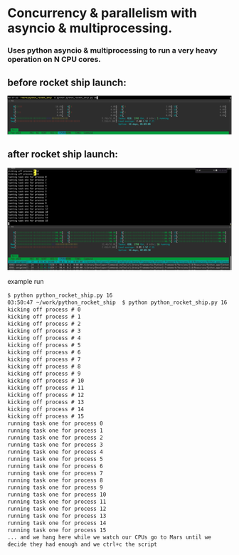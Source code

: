 # Concurrency & parallelism with asyncio & multiprocessing.

### Uses python asyncio & multiprocessing to run a very heavy operation on N CPU cores.

## before rocket ship launch:
![before launch](https://github.com/sergeimellow/python_rocket_ship/blob/master/before_launch.png)

## after rocket ship launch:
![after launch](https://github.com/sergeimellow/python_rocket_ship/blob/master/after_launch.png)

example run
```
$ python python_rocket_ship.py 16
03:50:47 ~/work/python_rocket_ship  $ python python_rocket_ship.py 16
kicking off process # 0
kicking off process # 1
kicking off process # 2
kicking off process # 3
kicking off process # 4
kicking off process # 5
kicking off process # 6
kicking off process # 7
kicking off process # 8
kicking off process # 9
kicking off process # 10
kicking off process # 11
kicking off process # 12
kicking off process # 13
kicking off process # 14
kicking off process # 15
running task one for process 0
running task one for process 1
running task one for process 2
running task one for process 3
running task one for process 4
running task one for process 5
running task one for process 6
running task one for process 7
running task one for process 8
running task one for process 9
running task one for process 10
running task one for process 11
running task one for process 12
running task one for process 13
running task one for process 14
running task one for process 15
... and we hang here while we watch our CPUs go to Mars until we decide they had enough and we ctrl+c the script
```